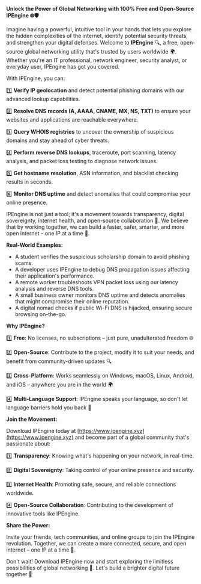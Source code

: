 **Unlock the Power of Global Networking with 100% Free and Open-Source IPEngine 🌐🛡️**

Imagine having a powerful, intuitive tool in your hands that lets you explore the hidden complexities of the internet, identify potential security threats, and strengthen your digital defenses. Welcome to **IPEngine** 🔍, a free, open-source global networking utility that's trusted by users worldwide 🌍. Whether you're an IT professional, network engineer, security analyst, or everyday user, IPEngine has got you covered.

With IPEngine, you can:

1️⃣ **Verify IP geolocation** and detect potential phishing domains with our advanced lookup capabilities.

2️⃣ **Resolve DNS records (A, AAAA, CNAME, MX, NS, TXT)** to ensure your websites and applications are reachable everywhere.

3️⃣ **Query WHOIS registries** to uncover the ownership of suspicious domains and stay ahead of cyber threats.

4️⃣ **Perform reverse DNS lookups**, traceroute, port scanning, latency analysis, and packet loss testing to diagnose network issues.

5️⃣ **Get hostname resolution**, ASN information, and blacklist checking results in seconds.

6️⃣ **Monitor DNS uptime** and detect anomalies that could compromise your online presence.

IPEngine is not just a tool; it's a movement towards transparency, digital sovereignty, internet health, and open-source collaboration 🚀. We believe that by working together, we can build a faster, safer, smarter, and more open internet – one IP at a time 🔑.

**Real-World Examples:**

* A student verifies the suspicious scholarship domain to avoid phishing scams.
* A developer uses IPEngine to debug DNS propagation issues affecting their application's performance.
* A remote worker troubleshoots VPN packet loss using our latency analysis and reverse DNS tools.
* A small business owner monitors DNS uptime and detects anomalies that might compromise their online reputation.
* A digital nomad checks if public Wi-Fi DNS is hijacked, ensuring secure browsing on-the-go.

**Why IPEngine?**

1️⃣ **Free**: No licenses, no subscriptions – just pure, unadulterated freedom 🌐

2️⃣ **Open-Source**: Contribute to the project, modify it to suit your needs, and benefit from community-driven updates 🔍

3️⃣ **Cross-Platform**: Works seamlessly on Windows, macOS, Linux, Android, and iOS – anywhere you are in the world 🌍

4️⃣ **Multi-Language Support**: IPEngine speaks your language, so don't let language barriers hold you back 📡

**Join the Movement:**

Download IPEngine today at [https://www.ipengine.xyz](https://www.ipengine.xyz) and become part of a global community that's passionate about:

1️⃣ **Transparency**: Knowing what's happening on your network, in real-time.

2️⃣ **Digital Sovereignty**: Taking control of your online presence and security.

3️⃣ **Internet Health**: Promoting safe, secure, and reliable connections worldwide.

4️⃣ **Open-Source Collaboration**: Contributing to the development of innovative tools like IPEngine.

**Share the Power:**

Invite your friends, tech communities, and online groups to join the IPEngine revolution. Together, we can create a more connected, secure, and open internet – one IP at a time 🔗.

Don't wait! Download IPEngine now and start exploring the limitless possibilities of global networking 🚀. Let's build a brighter digital future together 🌟